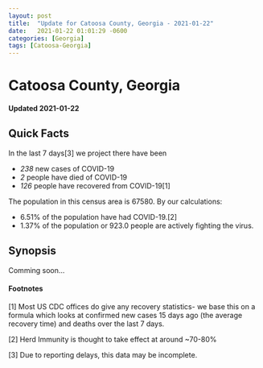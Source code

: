 ```yaml
---
layout: post
title:  "Update for Catoosa County, Georgia - 2021-01-22"
date:   2021-01-22 01:01:29 -0600
categories: [Georgia]
tags: [Catoosa-Georgia]
---
```


# Catoosa County, Georgia
#### Updated 2021-01-22

## Quick Facts

In the last 7 days[3] we project there have been
- *238* new cases of COVID-19
- *2* people have died of COVID-19
- *126* people have recovered from COVID-19[1]

The population in this census area is 67580. By our calculations:
- 6.51% of the population have had COVID-19.[2]
- 1.37% of the population or 923.0 people are actively fighting the virus.

## Synopsis

Comming soon...


#### Footnotes

[1] Most US CDC offices do give any recovery statistics- we base this on a formula which looks at confirmed new cases
15 days ago (the average recovery time) and deaths over the last 7 days.

[2] Herd Immunity is thought to take effect at around ~70-80%

[3] Due to reporting delays, this data may be incomplete.
 
    